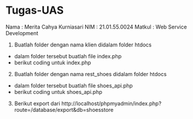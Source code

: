 # Tugas-UAS
Nama    : Merita Cahya Kurniasari
NIM     : 21.01.55.0024
Matkul  : Web Service Development

1. Buatlah folder dengan nama klien didalam folder htdocs
-  dalam folder tersebut buatlah file index.php
-  berikut coding untuk index.php
   
2. Buatlah folder dengan nama rest_shoes didalam folder htdocs
- dalam folder tersebut buatlah file shoes_api.php
- berikut coding untuk shoes_api.php

3. Berikut export dari http://localhost/phpmyadmin/index.php?route=/database/export&db=shoesstore
